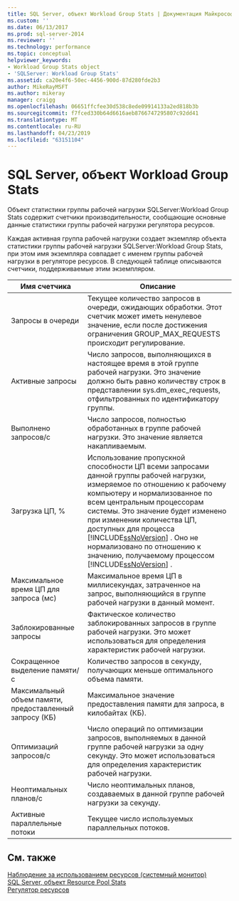 ```yaml
---
title: SQL Server, объект Workload Group Stats | Документация Майкрософт
ms.custom: ''
ms.date: 06/13/2017
ms.prod: sql-server-2014
ms.reviewer: ''
ms.technology: performance
ms.topic: conceptual
helpviewer_keywords:
- Workload Group Stats object
- 'SQLServer: Workload Group Stats'
ms.assetid: ca20e4f6-50ec-4456-900d-87d280fde2b3
author: MikeRayMSFT
ms.author: mikeray
manager: craigg
ms.openlocfilehash: 06651ffcfee30d538c8ede09914133a2ed818b3b
ms.sourcegitcommit: f7fced330b64d6616aeb8766747295807c92dd41
ms.translationtype: MT
ms.contentlocale: ru-RU
ms.lasthandoff: 04/23/2019
ms.locfileid: "63151104"
---
```

# <a name="sql-server-workload-group-stats-object"></a>SQL Server, объект Workload Group Stats
  Объект статистики группы рабочей нагрузки SQLServer:Workload Group Stats содержит счетчики производительности, сообщающие основные данные статистики группы рабочей нагрузки регулятора ресурсов.  
  
 Каждая активная группа рабочей нагрузки создает экземпляр объекта статистики группы рабочей нагрузки SQLServer:Workload Group Stats, при этом имя экземпляра совпадает с именем группы рабочей нагрузки в регуляторе ресурсов. В следующей таблице описываются счетчики, поддерживаемые этим экземпляром.  
  
|Имя счетчика|Описание|  
|------------------|-----------------|  
|Запросы в очереди|Текущее количество запросов в очереди, ожидающих обработки. Этот счетчик может иметь ненулевое значение, если после достижения ограничения GROUP_MAX_REQUESTS происходит регулирование.|  
|Активные запросы|Число запросов, выполняющихся в настоящее время в этой группе рабочей нагрузки. Это значение должно быть равно количеству строк в представлении sys.dm_exec_requests, отфильтрованных по идентификатору группы.|  
|Выполнено запросов/с|Число запросов, полностью обработанных в группе рабочей нагрузки. Это значение является накапливаемым.|  
|Загрузка ЦП, %|Использование пропускной способности ЦП всеми запросами данной группы рабочей нагрузки, измеряемое по отношению к рабочему компьютеру и нормализованное по всем центральным процессорам системы. Это значение будет изменено при изменении количества ЦП, доступных для процесса [!INCLUDE[ssNoVersion](../../includes/ssnoversion-md.md)] . Оно не нормализовано по отношению к значению, получаемому процессом [!INCLUDE[ssNoVersion](../../includes/ssnoversion-md.md)] .|  
|Максимальное время ЦП для запроса (мс)|Максимальное время ЦП в миллисекундах, затраченное на запрос, выполняющийся в группе рабочей нагрузки в данный момент.|  
|Заблокированные запросы|Фактическое количество заблокированных запросов в группе рабочей нагрузки. Это может использоваться для определения характеристик рабочей нагрузки.|  
|Сокращенное выделение памяти/с|Количество запросов в секунду, получающих меньше оптимального объема памяти.|  
|Максимальный объем памяти, предоставленный запросу (КБ)|Максимальное значение предоставления памяти для запроса, в килобайтах (КБ).|  
|Оптимизаций запросов/с|Число операций по оптимизации запросов, выполняемых в данной группе рабочей нагрузки за одну секунду. Это может использоваться для определения характеристик рабочей нагрузки.|  
|Неоптимальных планов/с|Число неоптимальных планов, создаваемых в данной группе рабочей нагрузки за секунду.|  
|Активные параллельные потоки|Текущее число используемых параллельных потоков.|  
  
## <a name="see-also"></a>См. также  
 [Наблюдение за использованием ресурсов (системный монитор)](monitor-resource-usage-system-monitor.md)   
 [SQL Server, объект Resource Pool Stats](sql-server-resource-pool-stats-object.md)   
 [Регулятор ресурсов](../resource-governor/resource-governor.md)  
  
  
